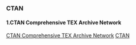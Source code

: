 ### CTAN
#### 1.CTAN Comprehensive TEX Archive Network
[CTAN Comprehensive TEX Archive Network](https://ctan.org/pkg)
[CTAN](./images/ctan.png)
